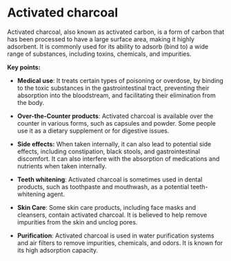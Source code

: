 # Activated charcoal

Activated charcoal, also known as activated carbon, is a form of carbon that has been processed to have a large surface area, making it highly adsorbent. It is commonly used for its ability to adsorb (bind to) a wide range of substances, including toxins, chemicals, and impurities.

**Key points:**

* **Medical use**: It treats certain types of poisoning or overdose, by binding to the toxic substances in the gastrointestinal tract, preventing their absorption into the bloodstream, and facilitating their elimination from the body.

* **Over-the-Counter products**: Activated charcoal is available over the counter in various forms, such as capsules and powder. Some people use it as a dietary supplement or for digestive issues.

* **Side effects:** When taken internally, it can also lead to potential side effects, including constipation, black stools, and gastrointestinal discomfort. It can also interfere with the absorption of medications and nutrients when taken internally.

* **Teeth whitening**: Activated charcoal is sometimes used in dental products, such as toothpaste and mouthwash, as a potential teeth-whitening agent.

* **Skin Care**: Some skin care products, including face masks and cleansers, contain activated charcoal. It is believed to help remove impurities from the skin and unclog pores.

* **Purification**: Activated charcoal is used in water purification systems and air filters to remove impurities, chemicals, and odors. It is known for its high adsorption capacity.
